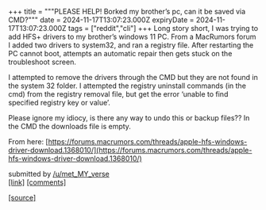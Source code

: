 +++
title = """PLEASE HELP! Borked my brother’s pc, can it be saved via CMD?"""
date = 2024-11-17T13:07:23.000Z
expiryDate = 2024-11-17T13:07:23.000Z
tags = ["reddit","cli"]
+++
Long story short, I was trying to add HFS+ drivers to my brother’s windows 11 PC. From a MacRumors forum I added two drivers to system32, and ran a registry file. After restarting the PC cannot boot, attempts an automatic repair then gets stuck on the troubleshoot screen.

I attempted to remove the drivers through the CMD but they are not found in the system 32 folder. I attempted the registry uninstall commands (in the cmd) from the registry removal file, but get the error ‘unable to find specified registry key or value’.

Please ignore my idiocy, is there any way to undo this or backup files?? In the CMD the downloads file is empty.

From here: [https://forums.macrumors.com/threads/apple-hfs-windows-driver-download.1368010/](https://forums.macrumors.com/threads/apple-hfs-windows-driver-download.1368010/)

submitted by [/u/met\_MY\_verse](https://www.reddit.com/user/met_MY_verse)  
[\[link\]](https://www.reddit.com/r/commandline/comments/1gtd5xo/please_help_borked_my_brothers_pc_can_it_be_saved/) [\[comments\]](https://www.reddit.com/r/commandline/comments/1gtd5xo/please_help_borked_my_brothers_pc_can_it_be_saved/)

[[source]](https://www.reddit.com/r/commandline/comments/1gtd5xo/please_help_borked_my_brothers_pc_can_it_be_saved/)
